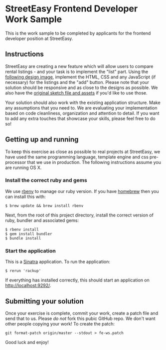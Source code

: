 # StreetEasy Frontend Developer Work Sample

This is the work sample to be completed by applicants for the frontend developer position at StreetEasy.

## Instructions

StreetEasy are creating a new feature which will allow users to compare rental listings - and your task is to implement the "list" part. Using the [following design image](https://www.dropbox.com/s/5mnft7ayw9rapbh/Front%20End%20Code%20Exercise.png?dl=0), implement the HTML, CSS and any JavaScript (if necessary) for the listings and the "add" button. Please note that your solution should be responsive and as close to the designs as possible. We also have the [original sketch file and assets](https://www.dropbox.com/s/x96cw29w1fuxmz6/designexercise_assets.zip?dl=0) if you'd like to use those.

Your solution should also work with the existing application structure. Make any assumptions that you need to. We are evaluating your implementation based on code cleanliness, organization and attention to detail. If you want to add any extra touches that showcase your skills, please feel free to do so!

## Getting up and running

To keep this exercise as close as possible to real projects at StreetEasy, we have used the same programming language, template engine and css pre-processor that we use in production. The following instructions assume you are running OS X.

### Install the correct ruby and gems

We use [rbenv](https://github.com/rbenv/rbenv) to manage our ruby version. If you have [homebrew](http://brew.sh) then you can install this with:

```
$ brew update && brew install rbenv
```

Next, from the root of this project directory, install the correct version of ruby, bundler and associated gems:

```
$ rbenv install
$ gem install bundler
$ bundle install
```

### Start the application

This is a [Sinatra](http://www.sinatrarb.com/documentation.html) application. To run the application:

```
$ rerun 'rackup'
```

If everything has installed correctly, this should start an application on [http://localhost:9292/](http://localhost:9292/).

## Submitting your solution

Once your exercise is complete, commit your work, create a patch file and send that to us. Please _do not_ fork this pubic GitHub repo. We don't want other people copying your work! To create the patch:

```
git format-patch origin/master --stdout > fe-ws.patch
```

Good luck and enjoy!